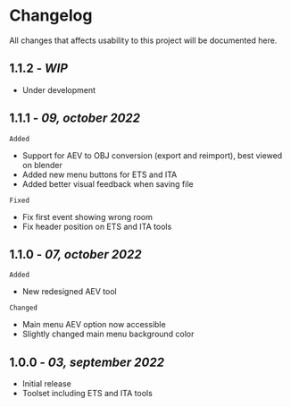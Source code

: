# Changelog
All changes that affects usability to this project will be documented here.
## 1.1.2 - *WIP*
 - Under development
## 1.1.1 - *09, october 2022*
`Added`
- Support for AEV to OBJ conversion (export and reimport), best viewed on blender
- Added new menu buttons for ETS and ITA
- Added better visual feedback when saving file

`Fixed`
- Fix first event showing wrong room 
- Fix header position on ETS and ITA tools
## 1.1.0 - *07, october 2022*
`Added`
- New redesigned AEV tool

`Changed`
- Main menu AEV option now accessible
- Slightly changed main menu background color
## 1.0.0 - *03, september 2022*

- Initial release
- Toolset including ETS and ITA tools